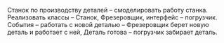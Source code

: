 Станок по производству деталей – смоделировать работу станка. Реализовать классы – Станок, Фрезеровщик, интерфейс – погрузчик. События – работать с новой деталью – Фрезеровщик берет новую деталь и работает с ней, Деталь готова – погрузчик забирает деталь. 
